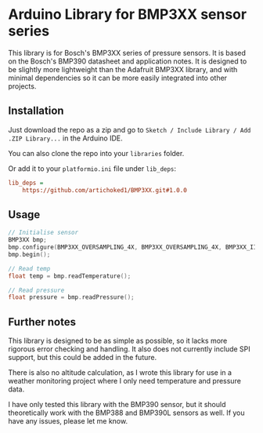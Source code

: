 # Arduino Library for BMP3XX sensor series

This library is for Bosch's BMP3XX series of pressure sensors. It is based on the Bosch's BMP390 datasheet and application notes. It is designed to be slightly more lightweight than the Adafruit BMP3XX library, and with minimal dependencies so it can be more easily integrated into other projects.

## Installation

Just download the repo as a zip and go to `Sketch / Include Library / Add .ZIP Library...` in the Arduino IDE. 

You can also clone the repo into your `libraries` folder.

Or add it to your `platformio.ini` file under `lib_deps`:

```ini
lib_deps =
    https://github.com/artichoked1/BMP3XX.git#1.0.0
```

## Usage
```cpp
// Initialise sensor
BMP3XX bmp;
bmp.configure(BMP3XX_OVERSAMPLING_4X, BMP3XX_OVERSAMPLING_4X, BMP3XX_IIR_FILTER_OFF, BMP3XX_ODR_50HZ);
bmp.begin();

// Read temp
float temp = bmp.readTemperature();

// Read pressure
float pressure = bmp.readPressure();
```

## Further notes

This library is designed to be as simple as possible, so it lacks more rigorous error checking and handling. It also does not currently include SPI support, but this could be added in the future.

There is also no altitude calculation, as I wrote this library for use in a weather monitoring project where I only need temperature and pressure data.

I have only tested this library with the BMP390 sensor, but it should theoretically work with the BMP388 and BMP390L sensors as well. If you have any issues, please let me know.